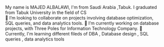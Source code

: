 My name is MAJED ALBALAWI, I'm from Saudi Arabia ,Tabuk.
I graduated from Tabuk University in the field of CS                                                                                            
💞️ I’m looking to collaborate on projects involving database optimization, SQL queries, and data analytics tools.
🔨 I’m currently working on database projects, with Three Poles for Information Technology Company.
🌱 Currently, I'm learning different fileds of DBA , Database design , SQL queries , data analytics tools 

<!---
M12ii/M12ii is a ✨ special ✨ repository because its `README.md` (this file) appears on your GitHub profile.
You can click the Preview link to take a look at your changes.
--->
